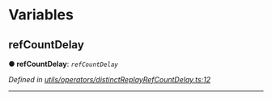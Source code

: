 

# Variables

<a id="refcountdelay"></a>

##  refCountDelay

**● refCountDelay**: *`refCountDelay`*

*Defined in [utils/operators/distinctReplayRefCountDelay.ts:12](https://github.com/paritytech/js-libs/blob/4b561f2/packages/light.js/src/utils/operators/distinctReplayRefCountDelay.ts#L12)*

___

